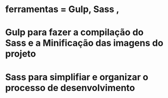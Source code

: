 # ferramentas = Gulp, Sass ,
# Gulp para fazer a compilação do Sass e a Minificação das imagens do projeto
# Sass para simplifiar e organizar o processo de desenvolvimento